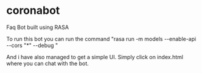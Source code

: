 # coronabot
Faq Bot built using RASA 


To run this bot you can run the command "rasa run -m models --enable-api --cors "*" --debug "

And i have also managed to get a simple UI. Simply click on index.html where you can chat with the bot.
